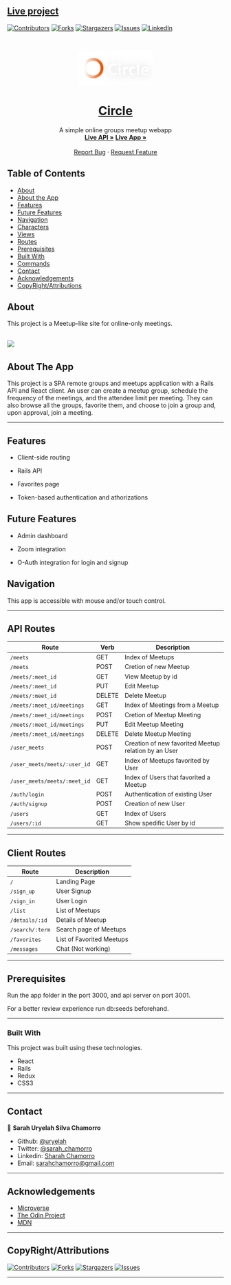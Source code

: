 ## [Live project](https://hosting-test-29639.firebaseapp.com/)

[![Contributors][contributors-shield]][contributors-url]
[![Forks][forks-shield]][forks-url]
[![Stargazers][stars-shield]][stars-url]
[![Issues][issues-shield]][issues-url]
[![LinkedIn][linkedin-shield]][linkedin-url]

<!-- PROJECT LOGO -->
<br />
<p align="center">
  <a href="https://github.com/uryelah/rails-react-capstone-project">
    <img src="./public/Screenshot_2020-07-28 Circle.png " alt="Logo" height="80">
  </a>

  <h1 align="center">
    <a href="https://github.com/uryelah/rails-react-capstone-project">
    Circle
    </a>
  </h1>

  <p align="center">
    A simple online groups meetup webapp
    <br />
    <a href="https://aqueous-wildwood-18424.herokuapp.com/"><strong>Live API »</strong></a>
    <a href="https://hosting-test-29639.firebaseapp.com/"><strong>Live App »</strong></a>
    <br />
    <br />
    <a href="https://github.com/uryelah/rails-react-capstone-project/issues">Report Bug</a>
    ·
    <a href="https://github.com/uryelah/rails-react-capstone-project/issues">Request Feature</a>
  </p>
</p>

<!-- TABLE OF CONTENTS -->
## Table of Contents

* [About](#about)
* [About the App](#about-the-app)
* [Features](#features)
* [Future Features](#future-features)
* [Navigation](#navigation)
* [Characters](#characters)
* [Views](#views)
* [Routes](#routes)
* [Prerequisites](#prerequisites)
* [Built With](#built-with)
* [Commands](#available-commands)
* [Contact](#contact)
* [Acknowledgements](#acknowledgements)
* [CopyRight/Attributions](#copyRight/Attributions)


## About

This project is a Meetup-like site for online-only meetings.

<br/>
<img src="./public/circle.gif" width="300px">

## About The App

This project is a SPA remote groups and meetups application with a Rails API and React client.
An user can create a meetup group, schedule the frequency of the meetings, and the attendee limit per meeting. 
They can also browse all the groups, favorite them, and choose to join a group and, upon approval, join a meeting.

-------

## Features

- Client-side routing

- Rails API

- Favorites page

- Token-based authentication and athorizations

## Future Features

- Admin dashboard

- Zoom integration

- O-Auth integration for login and signup

## Navigation

This app is accessible with mouse and/or touch control.

-------

## API Routes

| Route | Verb | Description |
|---------|-------------|-------------|
| `/meets` | GET | Index of Meetups |
| `/meets` | POST | Cretion of new Meetup |
| `/meets/:meet_id` | GET | View Meetup by id |
| `/meets/:meet_id` | PUT | Edit Meetup |
| `/meets/:meet_id` | DELETE | Delete Meetup |
| `/meets/:meet_id/meetings` | GET | Index of Meetings from a Meetup |
| `/meets/:meet_id/meetings` | POST | Cretion of Meetup Meeting |
| `/meets/:meet_id/meetings` | PUT | Edit Meetup Meeting |
| `/meets/:meet_id/meetings` | DELETE | Delete Meetup Meeting |
| `/user_meets` | POST | Creation of new favorited Meetup relation by an User |
| `/user_meets/meets/:user_id` | GET | Index of Meetups favorited by User |
| `/user_meets/meets/:meet_id` | GET | Index of Users that favorited a Meetup |
| `/auth/login` | POST | Authentication of existing User |
| `/auth/signup` | POST | Creation of new User |
| `/users` | GET | Index of Users |
| `/users/:id` | GET | Show spedific User by id |

-------


## Client Routes

| Route | Description |
|---------|-------------|
| `/` | Landing Page |
| `/sign_up` | User Signup |
| `/sign_in` | User Login |
| `/list` | List of Meetups |
| `/details/:id` | Details of Meetup
| `/search/:term` | Search page of Meetups |
| `/favorites` | List of Favorited Meetups
| `/messages` | Chat (Not working)

-------

## Prerequisites

Run the app folder in the port 3000, and api server on port 3001.

For a better review experience run db:seeds beforehand.

-------

### Built With
This project was built using these technologies.
* React
* Rails
* Redux
* CSS3

-------

## Contact

👤 **Sarah Uryelah Silva Chamorro**

- Github: [@uryelah](https://github.com/uryelah)
- Twitter: [@sarah_chamorro](https://twitter.com/sarah_chamorro)
- Linkedin: [Sharah Chamorro](https://www.linkedin.com/in/uryelah/)
- Email: [sarahchamorro@gmail.com](sarahchamorro@gmail.com)

-------

## Acknowledgements
* [Microverse](https://www.microverse.org/)
* [The Odin Project](https://www.theodinproject.com/)
* [MDN](https://developer.mozilla.org/en-US/docs/Web/JavaScript)

-------

## CopyRight/Attributions

[![Contributors][contributors-shield]][contributors-url]
[![Forks][forks-shield]][forks-url]
[![Stargazers][stars-shield]][stars-url]
[![Issues][issues-shield]][issues-url]

-------

[contributors-shield]: https://img.shields.io/github/contributors/othneildrew/Best-README-Template.svg?style=flat-square
[contributors-url]: https://github.com/uryelah/rails-react-capstone-project/graphs/contributors
[forks-shield]: https://img.shields.io/github/forks/othneildrew/Best-README-Template.svg?style=flat-square
[forks-url]: https://github.com/uryelah/rails-react-capstone-project/network/members
[stars-shield]: https://img.shields.io/github/stars/othneildrew/Best-README-Template.svg?style=flat-square
[stars-url]: https://github.com/uryelah/rails-react-capstone-project/stargazers
[issues-shield]: https://img.shields.io/github/issues/othneildrew/Best-README-Template.svg?style=flat-square
[issues-url]: https://github.com/uryelah/rails-react-capstone-project/issues
[license-shield]: https://img.shields.io/github/license/othneildrew/Best-README-Template.svg?style=flat-square
[license-url]: https://github.com/uryelah/rails-react-capstone-project/blob/master/LICENSE.txt
[linkedin-shield]: https://img.shields.io/badge/-LinkedIn-black.svg?style=flat-square&logo=linkedin&colorB=555
[linkedin-url]: https://www.linkedin.com/in/uryelah/
[product-screenshot]: ./public/aokanji.gif
